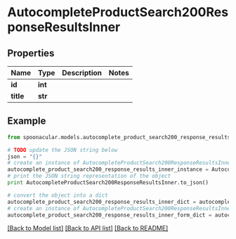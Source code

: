 # AutocompleteProductSearch200ResponseResultsInner


## Properties

Name | Type | Description | Notes
------------ | ------------- | ------------- | -------------
**id** | **int** |  | 
**title** | **str** |  | 

## Example

```python
from spoonacular.models.autocomplete_product_search200_response_results_inner import AutocompleteProductSearch200ResponseResultsInner

# TODO update the JSON string below
json = "{}"
# create an instance of AutocompleteProductSearch200ResponseResultsInner from a JSON string
autocomplete_product_search200_response_results_inner_instance = AutocompleteProductSearch200ResponseResultsInner.from_json(json)
# print the JSON string representation of the object
print AutocompleteProductSearch200ResponseResultsInner.to_json()

# convert the object into a dict
autocomplete_product_search200_response_results_inner_dict = autocomplete_product_search200_response_results_inner_instance.to_dict()
# create an instance of AutocompleteProductSearch200ResponseResultsInner from a dict
autocomplete_product_search200_response_results_inner_form_dict = autocomplete_product_search200_response_results_inner.from_dict(autocomplete_product_search200_response_results_inner_dict)
```
[[Back to Model list]](../README.md#documentation-for-models) [[Back to API list]](../README.md#documentation-for-api-endpoints) [[Back to README]](../README.md)


